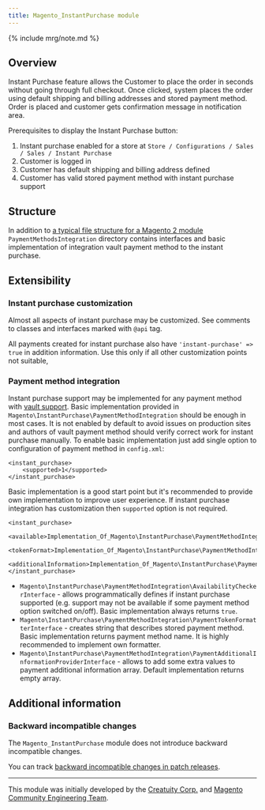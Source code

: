 ```yaml
---
title: Magento_InstantPurchase module
---
```


{% include mrg/note.md %}

## Overview

Instant Purchase feature allows the Customer to place the order in seconds without going through full checkout. Once clicked, system places the order using default shipping and billing addresses and stored payment method. Order is placed and customer gets confirmation message in notification area.

Prerequisites to display the Instant Purchase button:
1. Instant purchase enabled for a store at `Store / Configurations / Sales / Sales / Instant Purchase`
2. Customer is logged in
3. Customer has default shipping and billing address defined
4. Customer has valid stored payment method with instant purchase support

## Structure

In addition to [a typical file structure for a Magento 2 module](https://devdocs.magento.com/guides/v2.2/extension-dev-guide/build/module-file-structure.html) `PaymentMethodsIntegration` directory contains interfaces and basic implementation of integration vault payment method to the instant purchase.

## Extensibility

### Instant purchase customization

Almost all aspects of instant purchase may be customized. See comments to classes and interfaces marked with `@api` tag.

All payments created for instant purchase also have `'instant-purchase' => true` in addition information. Use this only if all other customization points not suitable,

### Payment method integration

Instant purchase support may be implemented for any payment method with [vault support](https://devdocs.magento.com/guides/v2.1/payments-integrations/vault/vault-intro.html).
Basic implementation provided in `Magento\InstantPurchase\PaymentMethodIntegration` should be enough in most cases. It is not enabled by default to avoid issues on production sites and authors of vault payment method should verify correct work for instant purchase manually.
To enable basic implementation just add single option to configuration of payment method in `config.xml`:

```
<instant_purchase>
    <supported>1</supported>
</instant_purchase>
```

Basic implementation is a good start point but it's recommended to provide own implementation to improve user experience. If instant purchase integration has customization then `supported` option is not required.

```
<instant_purchase>
    <available>Implementation_Of_Magento\InstantPurchase\PaymentMethodIntegration\AvailabilityCheckerInterface</available>
    <tokenFormat>Implementation_Of_Magento\InstantPurchase\PaymentMethodIntegration\PaymentTokenFormatterInterface</tokenFormat>
    <additionalInformation>Implementation_Of_Magento\InstantPurchase\PaymentMethodIntegration\PaymentAdditionalInformationProviderInterface</additionalInformation>
</instant_purchase>
```

- `Magento\InstantPurchase\PaymentMethodIntegration\AvailabilityCheckerInterface` - allows programmatically defines if instant purchase supported (e.g. support may not be available if some payment method option switched on/off). Basic implementation always returns `true`.
- `Magento\InstantPurchase\PaymentMethodIntegration\PaymentTokenFormatterInterface` - creates string that describes stored payment method. Basic implementation returns payment method name. It is highly recommended to implement own formatter.
- `Magento\InstantPurchase\PaymentMethodIntegration\PaymentAdditionalInformationProviderInterface` - allows to add some extra values to payment additional information array. Default implementation returns empty array.

## Additional information

### Backward incompatible changes

The `Magento_InstantPurchase` module does not introduce backward incompatible changes.

You can track [backward incompatible changes in patch releases](https://devdocs.magento.com/guides/v2.2/release-notes/changes/ce_changes.html).

***

This module was initially developed by the [Creatuity Corp.](https://creatuity.com/) and [Magento Community Engineering Team](mailto:engcom@magento.com).
